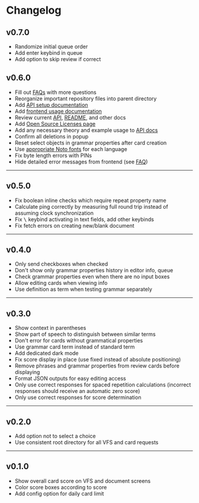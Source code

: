 # Changelog

## v0.7.0

- Randomize initial queue order
- Add enter keybind in queue
- Add option to skip review if correct

## v0.6.0

- Fill out [FAQs](./FAQ.md) with more questions
- Reorganize important repository files into parent directory
- Add [API setup documentation](./docs/setup.md)
- Add [frontend usage documentation](./docs/usage.md)
- Review current [API](./api/README.md), [README](./README.md), and other docs
- Add [Open Source Licenses page](./OSL.md)
- Add any necessary theory and example usage to [API docs](./docs/philosophy.md)
- Confirm all deletions in popup
- Reset select objects in grammar properties after card creation
- Use [appropriate Noto fonts](./api/frontend/assets/noto-universal.ttf) for each language
- Fix byte length errors with PINs
- Hide detailed error messages from frontend (see [FAQ](./FAQ.md#full-stack-traceerror-info-is-being-broadcast-in-production))

---

## v0.5.0

- Fix boolean inline checks which require repeat property name
- Calculate ping correctly by measuring full round trip instead of assuming clock synchronization
- Fix <kbd>\\</kbd> keybind activating in text fields, add other keybinds
- Fix fetch errors on creating new/blank document

---

## v0.4.0

- Only send checkboxes when checked
- Don't show only grammar properties history in editor info, queue
- Check grammar properties even when there are no input boxes
- Allow editing cards when viewing info
- Use definition as term when testing grammar separately

---

## v0.3.0

- Show context in parentheses
- Show part of speech to distinguish between similar terms
- Don't error for cards without grammatical properties
- Use grammar card term instead of standard term
- Add dedicated dark mode
- Fix score display in place (use fixed instead of absolute positioning)
- Remove phrases and grammar properties from review cards before displaying
- Format JSON outputs for easy editing access
- Only use correct responses for spaced repetition calculations (incorrect responses should receive an automatic zero score)
- Only use correct responses for score determination

---

## v0.2.0

- Add option not to select a choice
- Use consistent root directory for all VFS and card requests

---

## v0.1.0

- Show overall card score on VFS and document screens
- Color score boxes according to score
- Add config option for daily card limit
